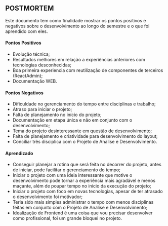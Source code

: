 
## POSTMORTEM
Este documento tem como finalidade mostrar os pontos positivos e negativos sobre o desenvolvimento ao longo do semestre e o que foi aprendido com eles.

#### Pontos Positivos
- Evolução técnica;
- Resultados melhores em relação a experiências anteriores com tecnologias desconhecidas;
- Boa primeira experiencia com reutilização de componentes de terceiros (ReactAdmin);
- Documentação WEB.

#### Pontos Negativos
- Dificuldade no gerenciamento do tempo entre disciplinas e trabalho;
- Atraso para iniciar o projeto;
- Falta de planejamento no início do projeto;
- Documentação em etapa única e não em conjunto com o desenvolvimento;
- Tema do projeto desinteressante em questão de desenvolvimento;
- Falta de planejamento e criatividade para desenvolvimento do layout;
- Conciliar três disciplica com o Projeto de Analise e Desenvolvimento.

#### Aprendizado
- Conseguir planejar a rotina que será feita no decorrer do projeto, antes de iniciar, pode facilitar o gerenciamento do tempo;
- Iniciar o projeto com uma ideia interessante que motive o desenvolvimento pode tornar a experiência mais agradável e menos maçante, além de poupar tempo no início da execução do projeto;
- Iniciar o projeto com foco em novas tecnologias, apesar de ter atrasado o desenvolvimento foi motivador;
- Teria sido mais simples administrar o tempo com menos disciplinas feitas em conjunto com o Projeto de Analise e Desenvolvimento;
- Idealização de Frontend é uma coisa que vou precisar desenvolver como profissional, foi um grande bloquei no projeto.
